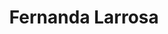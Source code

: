 ---
title: "Fernanda Larrosa"
url: /ciudad-autonoma-de-buenos-aires/fernanda-larrosa/
shop: Friseur
---